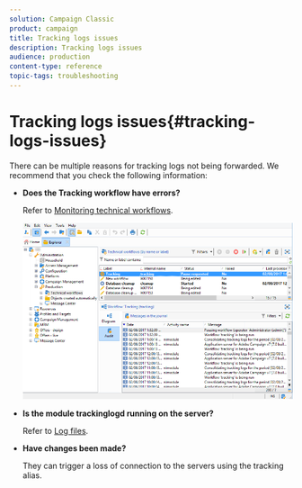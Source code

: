 ```yaml
---
solution: Campaign Classic
product: campaign
title: Tracking logs issues
description: Tracking logs issues
audience: production
content-type: reference
topic-tags: troubleshooting
---
```


# Tracking logs issues{#tracking-logs-issues}

There can be multiple reasons for tracking logs not being forwarded. We recommend that you check the following information:

* **Does the **Tracking** workflow have errors?**

  Refer to [Monitoring technical workflows](../../workflow/using/monitoring-technical-workflows.md).

  ![](assets/tracking_scheduled_task.png)

* **Is the module **trackinglogd** running on the server?**

  Refer to [Log files](../../production/using/log-files.md).

* **Have changes been made?**

  They can trigger a loss of connection to the servers using the tracking alias.
